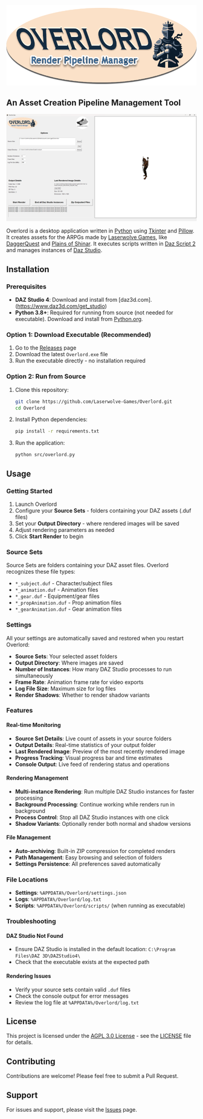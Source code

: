 ![Overlord Logo](images/readmelogo.png)
## An Asset Creation Pipeline Management Tool
![Overlord Screenshot](images/screenshot.png)


Overlord is a desktop application written in [Python](https://www.Python.org/) using [Tkinter](https://docs.python.org/3/library/tkinter.html) and [Pillow](https://pypi.org/project/pillow/). It creates assets for the ARPGs made by [Laserwolve Games](https://www.LaserwolveGames.com/), like [DaggerQuest](https://www.DaggerQuest.com/) and [Plains of Shinar](https://www.PlainsOfShinar.com/). It executes scripts written in [Daz Script 2](http://docs.daz3d.com/doku.php/public/software/dazstudio/4/referenceguide/scripting/start) and manages instances of [Daz Studio](https://www.daz3d.com/).

## Installation

### Prerequisites
- **DAZ Studio 4**: Download and install from [daz3d.com].(https://www.daz3d.com/get_studio)
- **Python 3.8+**: Required for running from source (not needed for executable). Download and install from [Python.org](https://www.python.org/downloads/).

### Option 1: Download Executable (Recommended)
1. Go to the [Releases](https://github.com/Laserwolve-Games/Overlord/releases) page
2. Download the latest `Overlord.exe` file
3. Run the executable directly - no installation required

### Option 2: Run from Source
1. Clone this repository:
   ```bash
   git clone https://github.com/Laserwolve-Games/Overlord.git
   cd Overlord
   ```

2. Install Python dependencies:
   ```bash
   pip install -r requirements.txt
   ```

3. Run the application:
   ```bash
   python src/overlord.py
   ```

## Usage

### Getting Started
1. Launch Overlord
2. Configure your **Source Sets** - folders containing your DAZ assets (.duf files)
3. Set your **Output Directory** - where rendered images will be saved
4. Adjust rendering parameters as needed
5. Click **Start Render** to begin

### Source Sets
Source Sets are folders containing your DAZ asset files. Overlord recognizes these file types:
- `*_subject.duf` - Character/subject files
- `*_animation.duf` - Animation files  
- `*_gear.duf` - Equipment/gear files
- `*_propAnimation.duf` - Prop animation files
- `*_gearAnimation.duf` - Gear animation files

### Settings
All your settings are automatically saved and restored when you restart Overlord:
- **Source Sets**: Your selected asset folders
- **Output Directory**: Where images are saved
- **Number of Instances**: How many DAZ Studio processes to run simultaneously
- **Frame Rate**: Animation frame rate for video exports
- **Log File Size**: Maximum size for log files
- **Render Shadows**: Whether to render shadow variants

### Features

#### Real-time Monitoring
- **Source Set Details**: Live count of assets in your source folders
- **Output Details**: Real-time statistics of your output folder
- **Last Rendered Image**: Preview of the most recently rendered image
- **Progress Tracking**: Visual progress bar and time estimates
- **Console Output**: Live feed of rendering status and operations

#### Rendering Management
- **Multi-instance Rendering**: Run multiple DAZ Studio instances for faster processing
- **Background Processing**: Continue working while renders run in background
- **Process Control**: Stop all DAZ Studio instances with one click
- **Shadow Variants**: Optionally render both normal and shadow versions

#### File Management
- **Auto-archiving**: Built-in ZIP compression for completed renders
- **Path Management**: Easy browsing and selection of folders
- **Settings Persistence**: All preferences saved automatically

### File Locations
- **Settings**: `%APPDATA%/Overlord/settings.json`
- **Logs**: `%APPDATA%/Overlord/log.txt`
- **Scripts**: `%APPDATA%/Overlord/scripts/` (when running as executable)

### Troubleshooting

#### DAZ Studio Not Found
- Ensure DAZ Studio is installed in the default location: `C:\Program Files\DAZ 3D\DAZStudio4\`
- Check that the executable exists at the expected path

#### Rendering Issues
- Verify your source sets contain valid `.duf` files
- Check the console output for error messages
- Review the log file at `%APPDATA%/Overlord/log.txt`

## License
This project is licensed under the [AGPL 3.0 License](https://www.gnu.org/licenses/agpl-3.0.html.en) - see the [LICENSE](LICENSE) file for details.

## Contributing
Contributions are welcome! Please feel free to submit a Pull Request.

## Support
For issues and support, please visit the [Issues](https://github.com/Laserwolve-Games/Overlord/issues) page.
